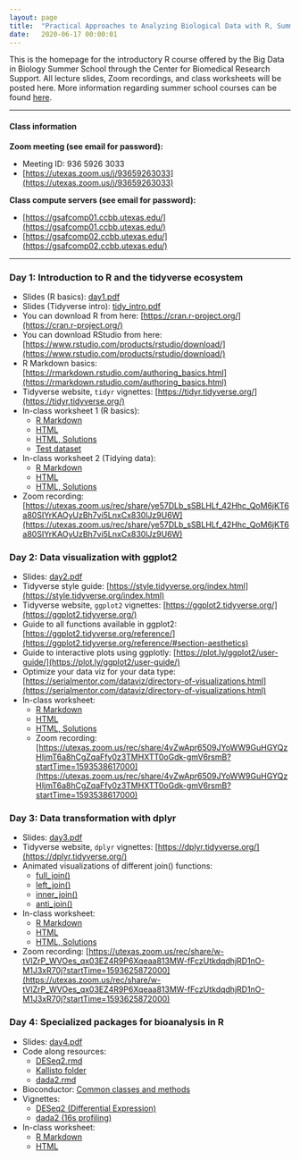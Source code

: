 ```yaml
---
layout: page
title:  "Practical Approaches to Analyzing Biological Data with R, Summer 2020"
date:   2020-06-17 00:00:01
---
```


This is the homepage for the introductory R course offered by the Big Data in Biology Summer School through the Center for Biomedical Research Support. All lecture slides, Zoom recordings, and class worksheets will be posted here. More information regarding summer school courses can be found [here](https://research.utexas.edu/cbrs/classes/big-data-in-biology-summer-school/2020-summer-school/).

------

#### Class information
**Zoom meeting (see email for password):**
  * Meeting ID: 936 5926 3033
  * [https://utexas.zoom.us/j/93659263033](https://utexas.zoom.us/j/93659263033)

**Class compute servers (see email for password):**
  * [https://gsafcomp01.ccbb.utexas.edu/](https://gsafcomp01.ccbb.utexas.edu/)
  * [https://gsafcomp02.ccbb.utexas.edu/](https://gsafcomp02.ccbb.utexas.edu/)

------

### Day 1: Introduction to R and the tidyverse ecosystem
* Slides (R basics): [day1.pdf](/classes/IntroR/slides/day1.pdf)
* Slides (Tidyverse intro): [tidy_intro.pdf](/classes/IntroR/slides/tidy_intro.pdf)
* You can download R from here: [https://cran.r-project.org/](https://cran.r-project.org/)
* You can download RStudio from here: [https://www.rstudio.com/products/rstudio/download/](https://www.rstudio.com/products/rstudio/download/)
* R Markdown basics: [https://rmarkdown.rstudio.com/authoring_basics.html](https://rmarkdown.rstudio.com/authoring_basics.html)
* Tidyverse website, `tidyr` vignettes: [https://tidyr.tidyverse.org/](https://tidyr.tidyverse.org/)
* In-class worksheet 1 (R basics):
    - [R Markdown](/classes/IntroR/worksheets/day1.Rmd)
    - [HTML](/classes/IntroR/worksheets/day1.html)
    - [HTML, Solutions](/classes/IntroR/worksheets/day1_solutions.html)
    - [Test dataset](/classes/datasets/mushrooms_small.csv)
* In-class worksheet 2 (Tidying data):
    - [R Markdown](/classes/IntroR/worksheets/tidying.Rmd)
    - [HTML](/classes/IntroR/worksheets/tidying.html)
    - [HTML, Solutions](/classes/IntroR/worksheets/tidying_solutions.html)
* Zoom recording: [https://utexas.zoom.us/rec/share/ye57DLb_sSBLHLf_42Hhc_QoM6jKT6a80SIYrKAOyUzBh7vi5LnxCx830lJz9U6W](https://utexas.zoom.us/rec/share/ye57DLb_sSBLHLf_42Hhc_QoM6jKT6a80SIYrKAOyUzBh7vi5LnxCx830lJz9U6W)

### Day 2: Data visualization with ggplot2
* Slides: [day2.pdf](/classes/IntroR/slides/day2.pdf)
* Tidyverse style guide: [https://style.tidyverse.org/index.html](https://style.tidyverse.org/index.html)
* Tidyverse website, `ggplot2` vignettes: [https://ggplot2.tidyverse.org/](https://ggplot2.tidyverse.org/)
* Guide to all functions available in ggplot2: [https://ggplot2.tidyverse.org/reference/](https://ggplot2.tidyverse.org/reference/#section-aesthetics)
* Guide to interactive plots using ggplotly: [https://plot.ly/ggplot2/user-guide/](https://plot.ly/ggplot2/user-guide/)
* Optimize your data viz for your data type: [https://serialmentor.com/dataviz/directory-of-visualizations.html](https://serialmentor.com/dataviz/directory-of-visualizations.html)
* In-class worksheet:
    - [R Markdown](/classes/IntroR/worksheets/day2.Rmd)
    - [HTML](/classes/IntroR/worksheets/day2.html)
    - [HTML, Solutions](/classes/IntroR/worksheets/day2_solutions.html)
    - Zoom recording: [https://utexas.zoom.us/rec/share/4vZwApr6509JYoWW9GuHGYQzHIjmT6a8hCgZqaFfy0z3TMHXTT0oGdk-gmV6rsmB?startTime=1593538617000](https://utexas.zoom.us/rec/share/4vZwApr6509JYoWW9GuHGYQzHIjmT6a8hCgZqaFfy0z3TMHXTT0oGdk-gmV6rsmB?startTime=1593538617000)

### Day 3: Data transformation with dplyr
* Slides: [day3.pdf](/classes/IntroR/slides/day3.pdf)
* Tidyverse website, `dplyr` vignettes: [https://dplyr.tidyverse.org/](https://dplyr.tidyverse.org/)
* Animated visualizations of different join() functions:
    - [full_join()](https://github.com/corydupai/OCH_codealong/blob/master/animated-full-join.gif)
    - [left_join()](https://github.com/corydupai/OCH_codealong/blob/master/animated-left-join.gif)
    - [inner_join()](https://github.com/corydupai/OCH_codealong/blob/master/animated-inner-join.gif)
    - [anti_join()](https://github.com/corydupai/OCH_codealong/blob/master/animated-anti-join.gif)
* In-class worksheet:
    - [R Markdown](/classes/IntroR/worksheets/day3.Rmd)
    - [HTML](/classes/IntroR/worksheets/day3.html)
    - [HTML, Solutions](/classes/IntroR/worksheets/day3_solutions.html)
* Zoom recording: [https://utexas.zoom.us/rec/share/w-tVIZrP_WVOes_qx03EZ4R9P6Xqeaa813MW-fFczUtkdqdhjRD1nO-M1J3xR70j?startTime=1593625872000](https://utexas.zoom.us/rec/share/w-tVIZrP_WVOes_qx03EZ4R9P6Xqeaa813MW-fFczUtkdqdhjRD1nO-M1J3xR70j?startTime=1593625872000) 

### Day 4: Specialized packages for bioanalysis in R
* Slides: [day4.pdf](/classes/IntroR/slides/day4.pdf)
* Code along resources:
    - [DESeq2.rmd](/classes/IntroR/worksheets/DESeq_demo.Rmd)
    - [Kallisto folder](/classes/datasets/kallisto_results.zip)
    - [dada2.rmd](/classes/IntroR/worksheets/dada2_demo.Rmd)
* Bioconductor: [Common classes and methods](https://bioconductor.org/developers/how-to/commonMethodsAndClasses/)
* Vignettes:
    - [DESeq2 (Differential Expression)](http://bioconductor.org/packages/devel/bioc/vignettes/DESeq2/inst/doc/DESeq2.html)
    - [dada2 (16s profiling)](https://benjjneb.github.io/dada2/tutorial_1_6.html)
* In-class worksheet:
    - [R Markdown](/classes/IntroR/worksheets/day4.Rmd)
    - [HTML](/classes/IntroR/worksheets/day4.html)

